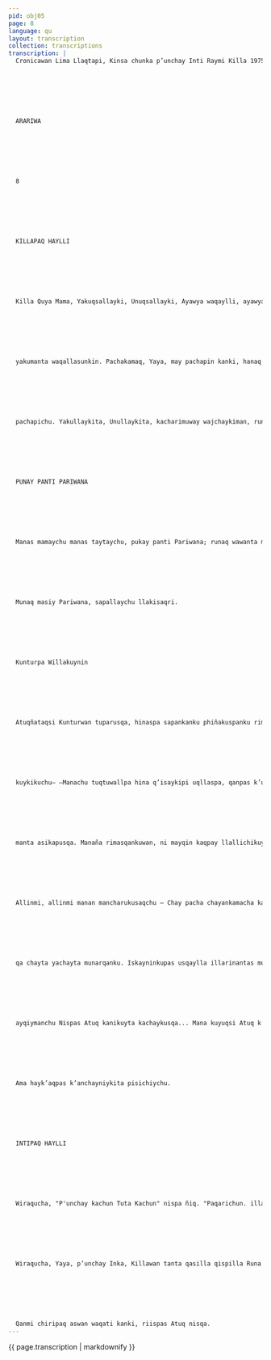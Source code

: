 ```yaml
---
pid: obj05
page: 8
language: qu
layout: transcription
collection: transcriptions
transcription: |
  Cronicawan Lima Llaqtapi, Kinsa chunka p’unchay Inti Raymi Killa 1975 watapi
  
  
  
  
  
  
  
  ARARIWA
  
  
  
  
  
  
  
  8
  
  
  
  
  
  
  
  KILLAPAQ HAYLLI
  
  
  
  
  
  
  
  Killa Quya Mama, Yakuqsallayki, Unuqsallayki, Ayawya waqaylli, ayawya puypuylli. Llut'u puchuq warmaykin mikhuymanta. unumanta,
  
  
  
  
  
  
  
  yakumanta waqallasunkin. Pachakamaq, Yaya, may pachapin kanki, hanaq pachapichu, kay
  
  
  
  
  
  
  
  pachapichu. Yakullaykita, Unullaykita, kacharimuway wajchaykiman, runaykiman. (Cristobal de Molina, huñusqan) Inkakunaq hayllisqan.
  
  
  
  
  
  
  
  PUNAY PANTI PARIWANA
  
  
  
  
  
  
  
  Manas mamaychu manas taytaychu, pukay panti Pariwana; runaq wawanta munay niwarqan pukay panti Pariwana Ñuqallaymanta sapallaymanta, pukay panti Pariwana; runaq wawanta khuyaykurqani pukay panti Pariwana. Pacha paqariy ch’askay, quyllurllay, usqaylla lluqsirqamuy warma yanaykis ripuyta yuyan hark’aykaysillaway. Hina ripuchun, hina ch’usachun chay mana khuyakuq; kikichallansi kutirqamunqa, sapachallansi t'ijrarqamunqa k’aspi chakischanwan. Munasqachanta yuyarispaqa kitirqamullanqan; wayllusqachanta. yuyarispaqa chayarqamullanqas, kutirqamullanqas. (Llaqtan Takin)
  
  
  
  
  
  
  
  Munaq masiy Pariwana, sapallaychu llakisaqri.
  
  
  
  
  
  
  
  Kunturpa Willakuynin
  
  
  
  
  
  
  
  Atuqñataqsi Kunturwan tuparusqa, hinaspa sapankanku phiñakuspanku rimariyta qallarisqaku: —Qanmi chiripaq aswan waqati kanki— nispas Atuq Kunturman nisqa. —Qantaqmi ñuqamanta aswan waqati.— nispas Kuntur kutichisqa. —Chirimanta rimashaspachus, qharin chiripag kani nishaspachus, chiri p’unchaykunapi q’aytu hina kururchakuspa, tiyasqayki t'uqupi k’uytulayanki, uñaykikunawan q’ala tulluta khashkaspa. Yarqaypi wañuspaykichis k’uytulayankichis — Nispas kuntur Atuqman nisqa. —Qanri, imaninkitaq wayqichay. Manataq qanta chirip’unchaykunapiqa ri
  
  
  
  
  
  
  
  kuykikuchu— —Manachu tuqtuwallpa hina q’isaykipi uqllaspa, qanpas k’uytulayanki— —Chaychu ñuqamanta, aswan qharichiripaq kawaq Atuq kunturman kutichisqa... Kunmurtataaa nisqa: — Huj raprayta mast'arispan, huq ninkaqwan p’isturikuni; imatawantaq munaymanri— —Qanma ichaga chiripi wañunki— Hinatas Kuntur Atuqman nisqa. —Ñuqapa chupaykapuwan, chiripas, chaywan chiripipas, parapipas p’istuykunaypaq, chaychu chirita manchayman— —Kar.. kar... asikapunin — Hinatas Atuq, Kuntur nisqan
  
  
  
  
  
  
  
  manta asikapusqa. Manaña rimasqankuwan, ni mayqin kaqpay llallichikuyta atispa, manaña kusi allachakuyman chayayta atispanku; hinata iskayninkupas ninakusqaku: —Ya haku, huj tuta hunt alla, tutamantankama hina hawapanpapi qipasun — Hakumisasun. —Chaypin mayqinninchis chiri manchakusqanta riqsisun— —Ichaqa, mayqinninchispas ayqinqa chayqa, kay misa ruwasqanchispin llallinchikunga. Hinaspataq llalliq mikhukapunqa... Hinatan, Atuq Kunturman nisqa. Kunturñataq llanp’u sunqullaniykusqa: —Chay ajllasqanchis tutan nishu chiri kanan.; rit'inanmi chay tuta.
  
  
  
  
  
  
  
  Allinmi, allinmi manan mancharukusaqchu — Chay pacha chayankamacha kanqa. Hinata rimanakuspankus iskayninkupas ripukapusqaku. PARAY MIT'A CHAYAMUQTIN Chaypa unayninmantaq, huj laqha tutapi: yana phuyukuna, para phuyukuna hanaqpi rikhuriyta qallarisqay a hinaspataqsi illapakuna, q aqyakuna ima, khunununuyta qallarisqaku. Nishutapunis parayta kachayusqa, hinaspataqsi chiripas khutullaña kasqa. Chayta yachaspansi, Kuntur, Atuq masnkhaq phalasqa. Hinaspataqsi, an cha mancharisqata tarirusqa, ayqiyta munashaqtaña tarirusqa Kunturtaqsi wajyarisqa, hinaspas Atuq, misakusqanta yuyarispa mancharikuypi yaqalla wañurukusqa. Chayqa churanakusqaku. Hinamansi, Hanaqpacha p’akirikunman hisnaraqsi parayta kachaykusqa, unus panpantinta, mayu hinaraq puririsqa, tullu k irikuq chiritaqsi, chay tuta chiriyta qallarisqa. Kunturwan, Atuqwansi, chawpi panpapi sayaspanku; pis llallin
  
  
  
  
  
  
  
  qa chayta yachayta munarqanku. Iskayninkupas usqaylla illarinantas munaqku. Chayqa, Kuntursi; rumi patachaman wicharispa, mana imanispalla, kunkantachutarispas raprani ukhunman churaykusqa q’uñilla kunkan kananpan. Atuqñataqsi, imaynallapas k’uytuykuruspa, api panpapl, atakanukhupi ch’uñunta q uñikunanpaq churaykuspa ; atisqanman hinas, chupanwan p’isturiykusqa... estawanai paraqa chayaykushan, chiripas mana atiysi kallashantaq. Chayqa, Kunturpa phuruntakamas, para llusp’isqa, mana apichaspalla, manas paytaqa chirisqapaschu Atuqñataqsi, ch’uychu, apillaña k’uytushasqa; ninrintas, umantas, chupantawansi, chhaynaniraqta unu apichaykusqa. Chiritaqsi istawtaña matishasqa. Manas Atuq, makinta, chakintawanpas yachakusqañachu. Chaymantataqsi, aqarapi rit'iyta kachaykusqa, chaywansi, astawan chiri Atuqta khutuyachisqa -Manan chiriwan chu, manan llalliwanmanchu; manallataqmi
  
  
  
  
  
  
  
  ayqiymanchu Nispas Atuq kanikuyta kachaykusqa... Mana kuyuqsi Atuq k’uytulayasqa, Kunturta qhawarikuspa. —Manan chiriwanchu, alalaw ..alalaw..—nispas Atuqkanikusqa. —Manan pipas llalliwanmanchu... Alalaw ...alalaw... nispas llullakusqa; chiriñataq wañuchishasqaña. —Alalaw...alalaw...kay chirin wañurachikuwanqaña, alalaw.. alalaw Nispas Atuqcha kanipakusqa, hinatas Atuq kar... karyasqa. Kuntur ñataqsi, . , War ... waryasqa .. Manama ñuqataqa chiriwanchu, manamañuqataqa parapas apichawanchu —nispas nisqa qhariy, qhariy. Pacha illariymansi, Kuntur sayarispa, rapranta, chupantawan chhapchirikusqa; hinaspa Atuq watukuq puririsqa. Rumi patamantas phalaykusqa, misay masin watukuq Hinaspataqsi, Atuqta k’uytulayashaqta taririsqa, chiriwan atipasqata. Wañushaqtas Atuqchata tarirusqa. Nisqankuman hinas, Kuntur, Atuqta mikhukapusqa. Hinatan k'irkupakuq runakunapas, Atuq hina llallichikuspi wañukapunku...
  
  
  
  
  
  
  
  Ama hayk’aqpas k’anchayniykita pisichiychu.
  
  
  
  
  
  
  
  INTIPAQ HAYLLI
  
  
  
  
  
  
  
  Wiraqucha, "P'unchay kachun Tuta Kachun" nispa ñiq. "Paqarichun. illarichu nispa niq,, P'unchay churiykita qasillata. qispillata puririchiy. Runa rurasqaykiqpa k’'anchaynin kananpaq.
  
  
  
  
  
  
  
  Wiraqucha, Yaya, p’unchay Inka, Killawan tanta qasilla qispilla Runa yanayki michisqaykita k’anchaykuriy. ama unquchispa, qasita qispita waqaychaspa. (Cristóbal de Molina, huñusqan) Inkakunaq hayllisqan.
  
  
  
  
  
  
  
  Qanmi chiripaq aswan waqati kanki, riispas Atuq nisqa.
---
```


{{ page.transcription | markdownify }}
